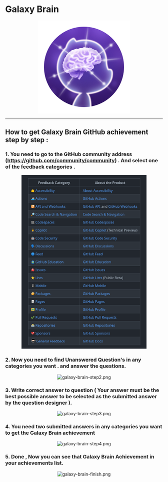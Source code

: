 # Galaxy Brain

<div align="center"  >

<img width="296" src="../assets/badges/GalaxyBrain.png">
</div>

<hr>

## How to get Galaxy Brain GitHub achievement step by step :

### 1. You need to go to the GitHub community address (https://github.com/community/community) . And select one of the feedback categories .

<div align="center">
<img width="400" src="../assets/img/galaxy-brain/galaxy-step1.png">
</div>

### 2. Now you need to find Unanswered Question's in any categories you want . and answer the questions.

<div align="center">
<img width="500" src="../img/galaxy-brain/galaxy-step2.png" alt="galaxy-brain-step2.png">
</div>

### 3. Write correct answer to question ( Your answer must be the best possible answer to be selected as the submitted answer by the question designer ).

<div align="center">
<img width="700" src="../img/galaxy-brain/galaxy-step3.png" alt="galaxy-brain-step3.png">
</div>



### 4. You need two submitted answers in any categories you want to get the Galaxy Brain achievement  

<div align="center">
<img width="700" src="../img/galaxy-brain/galaxy-step4.png" alt="galaxy-brain-step4.png">
</div>

### 5. Done , Now you can see that Galaxy Brain Achievement in your achievements list.

<div align="center">
<img width="300" src="../img/galaxy-brain/galaxy-step5.png" alt="galaxy-brain-finish.png">
</div>
